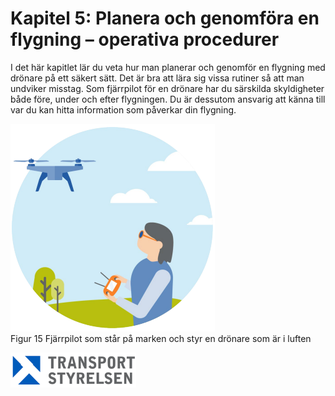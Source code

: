 # Kapitel 5: Planera och genomföra en flygning – operativa procedurer

I det här kapitlet lär du veta hur man planerar och genomför en flygning med drönare på ett säkert sätt. Det är bra att lära sig vissa rutiner så att man undviker misstag. Som fjärrpilot för en drönare har du särskilda skyldigheter både före, under och efter flygningen. Du är dessutom ansvarig att känna till var du kan hitta information som påverkar din flygning.

![Figur 15 Fjärrpilot som står på marken och styr en drönare som är i luften](./A1A3_SE-sv/Figur_015.png)  
Figur 15 Fjärrpilot som står på marken och styr en drönare som är i luften

![Transport Styrelsen](./images/Logga.png)  
